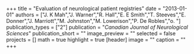 +++
title = "Evaluation of neurological patient registries"
date = "2013-01-01"
authors = ["J. K Mah","J. Warner","R. Hall","E. E Smith","T. Steeves","E. Donner","J. Marriott","M. Johnston","M. Lowerison","P. De Robles","o. "]
publication_types = ["2"]
publication = "_Canadian Journal of Neurological Sciences_"
publication_short = ""
image_preview = ""
selected = false
projects = []
math = true
highlight = true
[header]
image = ""
caption = ""
+++

